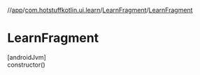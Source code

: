 //[app](../../../index.md)/[com.hotstuffkotlin.ui.learn](../index.md)/[LearnFragment](index.md)/[LearnFragment](-learn-fragment.md)

# LearnFragment

[androidJvm]\
constructor()
